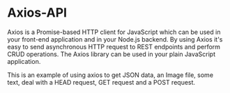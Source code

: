 # Axios-API
Axios is a Promise-based HTTP client for JavaScript which can be used in your front-end application and in your Node.js backend. By using Axios it's easy to send asynchronous HTTP request to REST endpoints and perform CRUD operations. The Axios library can be used in your plain JavaScript application.

This is an example of using axios to get JSON data, an Image file, some text, deal with a HEAD request, GET request and a POST request.
